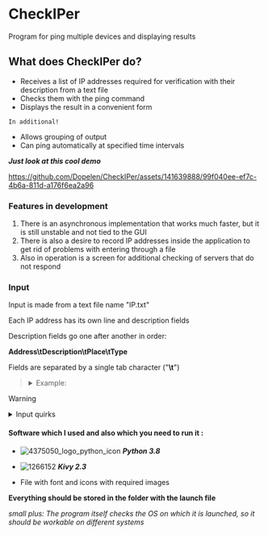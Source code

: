 # CheckIPer
Program for ping multiple devices and displaying results


## What does CheckIPer do?
* Receives a list of IP addresses required for verification with their description from a text file
* Checks them with the ping command
* Displays the result in a convenient form

`In additional!`

- Allows grouping of output
- Can ping automatically at specified time intervals

***Just look at this cool demo***

https://github.com/Dopelen/CheckIPer/assets/141639888/99f040ee-ef7c-4b6a-811d-a176f6ea2a96

### Features in development
1. There is an asynchronous implementation that works much faster, but it is still unstable and not tied to the GUI
1. There is also a desire to record IP addresses inside the application to get rid of problems with entering through a file
1. Also in operation is a screen for additional checking of servers that do not respond


### Input
Input is made from a text file name "IP.txt"

Each IP address has its own line and description fields

Description fields go one after another in order:

**Address\tDescription\tPlace\tType**

Fields are separated by a single tab character ("**\t**")

><details>
><summary> Example: </summary>
>
>*google.com big searching service USA giga*
>
>*yandex.ru big searching service from Ru RU giga*
>
>in row format it would look like this:
>
>*google.com\tbig searching service\tUSA\tseporator\tgiga\n*
>
>*yandex.ru\tbig searching service from Ru\tRU\tgiga*
></details>

          
> [!WARNING]
><details>
><summary> Input quirks </summary>
> 
> * The file must not contain empty lines
> * The separator between fields is a single tab "\t"
> * If the field is expected to be empty, enter "-"
> * A common error (on all 4 computers that I checked :)) is a problem with the delimiter inside the text file, someeditors automatically convert tabs to spaces


#### Software which I used and also which you need to run it :

* ![4375050_logo_python_icon](https://github.com/Dopelen/CheckIPer/assets/141639888/dde41867-41d5-45cc-bd7d-dfbeb551fb47) ***Python 3.8***

* ![1266152](https://github.com/Dopelen/CheckIPer/assets/141639888/840aa4d1-150c-4317-aada-ab00ac637c3e) ***Kivy 2.3***

* File with font and icons with required images

**Everything should be stored in the folder with the launch file**


*small plus: The program itself checks the OS on which it is launched, so it should be workable on different systems*
